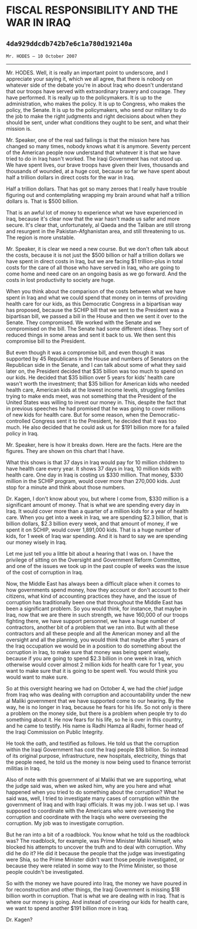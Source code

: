 # FISCAL RESPONSIBILITY AND THE WAR IN IRAQ
## `4da929ddcdb742b7e6c1a780d192140a`
`Mr. HODES — 10 October 2007`

---


Mr. HODES. Well, it is really an important point to underscore, and I 
appreciate your saying it, which we all agree, that there is nobody on 
whatever side of the debate you're in about Iraq who doesn't understand 
that our troops have served with extraordinary bravery and courage. 
They have performed. It is really up to the policymakers. It is up to 
the administration, who makes the policy. It is up to Congress, who 
makes the policy, the Senate. It is up to the policymakers, who send 
our military to do the job to make the right judgments and right 
decisions about when they should be sent, under what conditions they 
ought to be sent, and what their mission is.

Mr. Speaker, one of the real sad failings is that the mission here 
has changed so many times, nobody knows what it is anymore. Seventy 
percent of the American people now understand that whatever it is that 
we have tried to do in Iraq hasn't worked. The Iraqi Government has not 
stood up. We have spent lives, our brave troops have given their lives, 
thousands and thousands of wounded, at a huge cost, because so far we 
have spent about half a trillion dollars in direct costs for the war in 
Iraq.


Half a trillion dollars. That has got so many zeroes that I really have 
trouble figuring out and contemplating wrapping my brain around what 
half a trillion dollars is. That is $500 billion.

That is an awful lot of money to experience what we have experienced 
in Iraq, because it's clear now that the war hasn't made us safer and 
more secure. It's clear that, unfortunately, al Qaeda and the Taliban 
are still strong and resurgent in the Pakistan-Afghanistan area, and 
still threatening to us. The region is more unstable.

Mr. Speaker, it is clear we need a new course. But we don't often 
talk about the costs, because it is not just the $500 billion or half a 
trillion dollars we have spent in direct costs in Iraq, but we are 
facing $1 trillion-plus in total costs for the care of all those who 
have served in Iraq, who are going to come home and need care on an 
ongoing basis as we go forward. And the costs in lost productivity to 
society are huge.

When you think about the comparison of the costs between what we have 
spent in Iraq and what we could spend that money on in terms of 
providing health care for our kids, as this Democratic Congress in a 
bipartisan way has proposed, because the SCHIP bill that we sent to the 
President was a bipartisan bill, we passed a bill in the House and then 
we sent it over to the Senate. They compromised. We worked with the 
Senate and we compromised on the bill. The Senate had some different 
ideas. They sort of reduced things in some areas and sent it back to 
us. We then sent this compromise bill to the President.

But even though it was a compromise bill, and even though it was 
supported by 45 Republicans in the House and numbers of Senators on the 
Republican side in the Senate, and I can talk about some of what they 
said later on, the President decided that $35 billion was too much to 
spend on our kids. He decided that $35 billion over 5 years for kids' 
health care wasn't worth the investment; that $35 billion for American 
kids who needed health care, American kids at the lowest income levels, 
struggling families trying to make ends meet, was not something that 
the President of the United States was willing to invest our money in. 
This, despite the fact that in previous speeches he had promised that 
he was going to cover millions of new kids for health care. But for 
some reason, when the Democratic-controlled Congress sent it to the 
President, he decided that it was too much. He also decided that he 
could ask us for $191 billion more for a failed policy in Iraq.

Mr. Speaker, here is how it breaks down. Here are the facts. Here are 
the figures. They are shown on this chart that I have.

What this shows is that 37 days in Iraq would pay for 10 million 
children to have health care every year. It shows 37 days in Iraq, 10 
million kids with health care. One day in Iraq is costing us $330 
million. That money, $330 million in the SCHIP program, would cover 
more than 270,000 kids. Just stop for a minute and think about those 
numbers.

Dr. Kagen, I don't know about you, but where I come from, $330 
million is a significant amount of money. That is what we are spending 
every day in Iraq. It would cover more than a quarter of a million kids 
for a year of health care. When you get into a week in Iraq, we are 
spending $2.3 billion, that is billion dollars, $2.3 billion every 
week, and that amount of money, if we spent it on SCHIP, would cover 
1,891,000 kids. That is a huge number of kids, for 1 week of Iraq war 
spending. And it is hard to say we are spending our money wisely in 
Iraq.

Let me just tell you a little bit about a hearing that I was on. I 
have the privilege of sitting on the Oversight and Government Reform 
Committee, and one of the issues we took up in the past couple of weeks 
was the issue of the cost of corruption in Iraq.

Now, the Middle East has always been a difficult place when it comes 
to how governments spend money, how they account or don't account to 
their citizens, what kind of accounting practices they have, and the 
issue of corruption has traditionally been one that throughout the 
Middle East has been a significant problem. So you would think, for 
instance, that maybe in Iraq, now that we are there in such strength, 
we have 160,000 of our troops fighting there, we have support 
personnel, we have a huge number of contractors, another bit of a 
problem that we ran into. But with all these contractors and all these 
people and all the American money and all the oversight and all the 
planning, you would think that maybe after 5 years of the Iraq 
occupation we would be in a position to do something about the 
corruption in Iraq, to make sure that money was being spent wisely, 
because if you are going to spend $2.3 billion in one week in Iraq, 
which otherwise would cover almost 2 million kids for health care for 1 
year, you want to make sure that it is going to be spent well. You 
would think you would want to make sure.

So at this oversight hearing we had on October 4, we had the chief 
judge from Iraq who was dealing with corruption and accountability 
under the new al Maliki government that we have supported come to our 
hearing. By the way, he is no longer in Iraq, because he fears for his 
life. So not only is there a problem on the money side, but there is a 
problem when people try to do something about it. He now fears for his 
life, so he is over in this country, and he came to testify. His name 
is Radhi Hamza al Radhi, former head of the Iraqi Commission on Public 
Integrity.

He took the oath, and testified as follows. He told us that the 
corruption within the Iraqi Government has cost the Iraqi people $18 
billion. So instead of its original purpose, infrastructure, new 
hospitals, electricity, things that the people need, he told us the 
money is now being used to finance terrorist militias in Iraq.

Also of note with this government of al Maliki that we are 
supporting, what the judge said was, when we asked him, why are you 
here and what happened when you tried to do something about the 
corruption? What he said was, well, I tried to investigate many cases 
of corruption within the government of Iraq and with Iraqi officials. 
It was my job. I was set up. I was supposed to coordinate with the 
Americans who were overseeing the corruption and coordinate with the 
Iraqis who were overseeing the corruption. My job was to investigate 
corruption.

But he ran into a bit of a roadblock. You know what he told us the 
roadblock was? The roadblock, for example, was Prime Minister Maliki 
himself, who blocked his attempts to uncover the truth and to deal with 
corruption. Why did he do it? He did it because the people that the 
judge was investigating were Shia, so the Prime Minister didn't want 
those people investigated, or because they were related in some way to 
the Prime Minister, so those people couldn't be investigated.

So with the money we have poured into Iraq, the money we have poured 
in for reconstruction and other things, the Iraqi Government is missing 
$18 billion worth in corruption. That is what we are dealing with in 
Iraq. That is where our money is going. And instead of covering our 
kids for health care, we want to spend another $191 billion more in 
Iraq.

Dr. Kagen?
